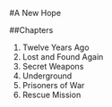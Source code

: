 #A New Hope

##Chapters
1. Twelve Years Ago
2. Lost and Found Again
3. Secret Weapons
4. Underground
5. Prisoners of War
6. Rescue Mission 